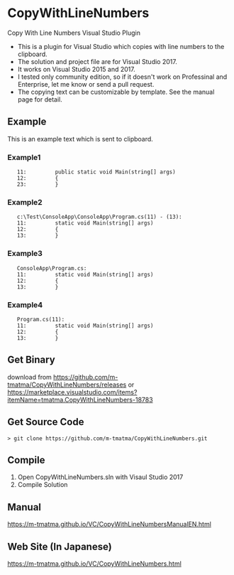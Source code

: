 # CopyWithLineNumbers
Copy With Line Numbers Visual Studio Plugin

* This is a plugin for Visual Studio which copies with line numbers to the clipboard.
* The solution and project file are for Visual Studio 2017.
* It works on Visual Studio 2015 and 2017.
* I tested only community edition, so if it doesn't work on Professinal and Enterprise, let me know or send a pull request.
* The copying text can be customizable by template. See the manual page for detail.

## Example

This is an example text which is sent to clipboard.

### Example1

	   11:         public static void Main(string[] args)
	   12:         {
	   23:         }

### Example2

	   c:\Test\ConsoleApp\ConsoleApp\Program.cs(11) - (13):
	   11:         static void Main(string[] args)
	   12:         {
	   13:         }

### Example3

	   ConsoleApp\Program.cs:
	   11:         static void Main(string[] args)
	   12:         {
	   13:         }

### Example4

	   Program.cs(11):
	   11:         static void Main(string[] args)
	   12:         {
	   13:         }


## Get Binary

download from https://github.com/m-tmatma/CopyWithLineNumbers/releases or
https://marketplace.visualstudio.com/items?itemName=tmatma.CopyWithLineNumbers-18783

## Get Source Code

	> git clone https://github.com/m-tmatma/CopyWithLineNumbers.git

## Compile

1. Open CopyWithLineNumbers.sln with Visaul Studio 2017
2. Compile Solution

## Manual

https://m-tmatma.github.io/VC/CopyWithLineNumbersManualEN.html

## Web Site (In Japanese)

https://m-tmatma.github.io/VC/CopyWithLineNumbers.html
